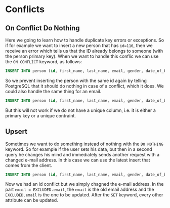 # Conflicts #

## On Conflict Do Nothing ##
Here we going to learn how to handle duplicate key errors or exceptions. So if for example we want to insert a new person that has `id=116`, then we receive an error which tells us that the ID already belongs to someone (with the person primary key). When we want to handle this conflic we can use the `ON CONFLICT` keyword, as follows:

```sql
INSERT INTO person (id, first_name, last_name, email, gender, date_of_birth, country_of_birth) VALUES (116, 'Leda', 'Mariot', 'lmarjot37@icio.us', 'Female', '2023-01-05', 'China') ON CONFLICT (id) DO NOTHING;
```

So we prevent inserting the person with the same id again by telling PostgreSQL that it should do nothing in case of a conflict, which it does. We could also handle the same thing for an email.

```sql
INSERT INTO person (id, first_name, last_name, email, gender, date_of_birth, country_of_birth) VALUES (116, 'Leda', 'Mariot', 'lmarjot37@icio.us', 'Female', '2023-01-05', 'China') ON CONFLICT (email) DO NOTHING;
```

But this will not work if we do not have a unique column, i.e. it is either a primary key or a unique contraint. 

## Upsert ##
Sometimes we want to do something instead of nothing with the `DO NOTHING` keyword. So for example if the user sets his data, but then in a second query he changes his mind and immediately sends another request with a changed e-mail address. In this case we can use the latest insert that comes from the client. 

```sql
INSERT INTO person (id, first_name, last_name, email, gender, date_of_birth, country_of_birth) VALUES (116, 'Leda', 'Mariot', 'lmarjot@gmail.cn', 'Female', '2023-01-05', 'China') ON CONFLICT (id) DO UPDATE SET email = EXCLUDED.email;
```

Now we had an id conflict but we simply chagned the e-mail address. In the part `email = EXCLUDED.email`, the `email` is the old email address and the `EXCLUDED.email` is the one to be updated. After the `SET` keyword, every other attribute can be updated.
